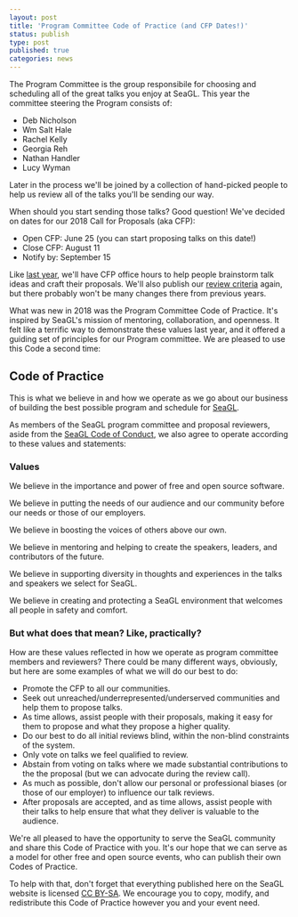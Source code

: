 ```yaml
---
layout: post
title: 'Program Committee Code of Practice (and CFP Dates!)'
status: publish
type: post
published: true
categories: news
---
```


The Program Committee is the group responsibile for choosing and scheduling all of the great talks you enjoy at SeaGL. This year the committee steering the Program consists of:

* Deb Nicholson
* Wm Salt Hale
* Rachel Kelly
* Georgia Reh
* Nathan Handler
* Lucy Wyman

Later in the process we'll be joined by a collection of hand-picked people to help us review all of the talks you'll be sending our way.

When should you start sending those talks? Good question! We've decided on dates for our 2018 Call for Proposals (aka CFP):

* Open CFP: June 25 (you can start proposing talks on this date!)
* Close CFP: August 11
* Notify by: September 15

Like [last year](https://seagl.org/news/2018/06/04/CFP-open.html), we'll have CFP office hours to help people brainstorm talk ideas and craft their proposals. We'll also publish our [review criteria](http://seagl.org/news/2017/08/17/CFP_selection_criteria.html) again, but there probably won't be many changes there from previous years.

What was new in 2018 was the Program Committee Code of Practice. It's inspired by SeaGL's mission of mentoring, collaboration, and openness. It felt like a terrific way to demonstrate these values last year, and it offered a guiding set of principles for our Program committee.  We are pleased to use this Code a second time:

## Code of Practice

This is what we believe in and how we operate as we go about our business of building the best possible program and schedule for [SeaGL](http://seagl.org).

As members of the SeaGL program committee and proposal reviewers, aside from the [SeaGL Code of Conduct](http://seagl.org/code_of_conduct.html), we also agree to operate according to these values and statements: 

### Values

We believe in the importance and power of free and open source software.

We believe in putting the needs of our audience and our community before our needs or those of our employers.

We believe in boosting the voices of others above our own.

We believe in mentoring and helping to create the speakers, leaders, and contributors of the future.

We believe in supporting diversity in thoughts and experiences in the talks and speakers we select for SeaGL.

We believe in creating and protecting a SeaGL environment that welcomes all people in safety and comfort.

### But what does that mean? Like, practically?

How are these values reflected in how we operate as program committee members and reviewers? There could be many different ways, obviously, but here are some examples of what we will do our best to do:

* Promote the CFP to all our communities.
* Seek out unreached/underrepresented/underserved communities and help them to propose talks.
* As time allows, assist people with their proposals, making it easy for them to propose and what they propose a higher quality.
* Do our best to do all initial reviews blind, within the non-blind constraints of the system.
* Only vote on talks we feel qualified to review.
* Abstain from voting on talks where we made substantial contributions to the the proposal (but we can advocate during the review call).
* As much as possible, don't allow our personal or professional biases (or those of our employer) to influence our talk reviews.
* After proposals are accepted, and as time allows, assist people with their talks to help ensure that what they deliver is valuable to the audience.

We're all pleased to have the opportunity to serve the SeaGL community and share this Code of Practice with you. It's our hope that we can serve as a model for other free and open source events, who can publish their own Codes of Practice.

To help with that, don't forget that everything published here on the SeaGL website is licensed [CC BY-SA](https://creativecommons.org/licenses/by-sa/4.0/). We encourage you to copy, modify, and redistribute this Code of Practice however you and your event need.

